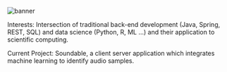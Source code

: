![banner](https://github.com/DataSperling/DataSperling/assets/78074172/3e24c751-5774-49c4-829d-ec75b2cb7414)

	
	



Interests: Intersection of traditional back-end development (Java, Spring, REST, SQL) and data science (Python, R, ML ...) and their application to scientific computing. 









Current Project: Soundable, a client server application which integrates machine learning to identify audio
samples.
